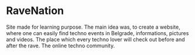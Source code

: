 # RaveNation

Site made for learning purpose. The main idea was, to create a website, where one can easily find techno events in Belgrade, informations, pictures and videos. The place which every techno lover will check out before and after the rave. The online techno community.
